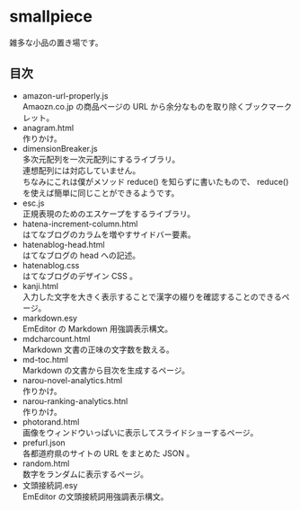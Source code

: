 # smallpiece
雑多な小品の置き場です。

## 目次
- amazon-url-properly.js  
  Amaozn.co.jp の商品ページの URL から余分なものを取り除くブックマークレット。
- anagram.html  
  作りかけ。
- dimensionBreaker.js  
  多次元配列を一次元配列にするライブラリ。  
  連想配列には対応していません。  
  ちなみにこれは僕がメソッド reduce() を知らずに書いたもので、 reduce() を使えば簡単に同じことができるようです。
- esc.js  
  正規表現のためのエスケープをするライブラリ。
- hatena-increment-column.html  
  はてなブログのカラムを増やすサイドバー要素。
- hatenablog-head.html  
  はてなブログの head への記述。
- hatenablog.css  
  はてなブログのデザイン CSS 。
- kanji.html  
  入力した文字を大きく表示することで漢字の綴りを確認することのできるページ。
- markdown.esy  
  EmEditor の Markdown 用強調表示構文。
- mdcharcount.html  
  Markdown 文書の正味の文字数を数える。
- md-toc.html  
  Markdown の文書から目次を生成するページ。
- narou-novel-analytics.html  
  作りかけ。
- narou-ranking-analytics.htnl  
  作りかけ。
- photorand.html  
  画像をウィンドウいっぱいに表示してスライドショーするページ。
- prefurl.json  
  各都道府県のサイトの URL をまとめた JSON 。
- random.html  
  数字をランダムに表示するページ。
- 文頭接続詞.esy  
  EmEditor の文頭接続詞用強調表示構文。
